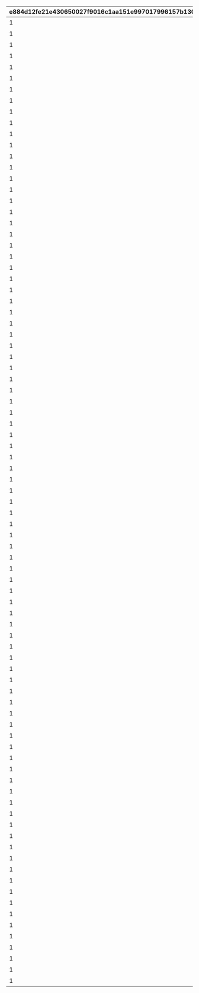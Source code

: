 |e884d12fe21e430650027f9016c1aa151e997017996157b130cbf624b60fba2c|284afa49baada13894b974d8e1887ac74619776a518b6b7eee757161a2ec14d1|60646b107d6423a732c2a20406ac43ce0393e2780c4f8ba984aa3dc36a6deb08|6e4925a111e6ffaf7cfc62c342f6e4fad71212de8f82300837c0ba2d083f0fba|46883f1adc3649902fcfbdd918a9f731730f61353c343769a5f83d0fc3c82085|aef956a8eebff3f55cf4c13ff0bd150f8bba7a4ae4c4c298cef7fe9197116770|b49599d08b78646485bfb4d693e113c85ad12d61f9cbf494934749fd3bebd774|8d019c2969d88ca9b8399e5ff53bbdef1838397925ba5a4e15400badd6497c84|
| --- | --- | --- | --- | --- | --- | --- | --- |
|1|5|ハツネのプレゼント大作戦|20001|0|2018/03/31 15:00:00|2030/04/24 14:59:59|5001|
|1|5|リトル・リリカル・アドベンチャーズ！|20002|0|2018/04/30 12:00:00|2030/04/24 14:59:59|5002|
|1|5|ヴァンパイアハンター\nwithイリヤ|20003|0|2018/05/25 16:00:00|2030/04/24 14:59:59|5003|
|1|5|デンジャラスバカンス！\n渚のグルメプリンセス|20004|0|2018/06/26 15:00:00|2030/04/24 14:59:59|5004|
|1|5|タマキとミフユの\n無人島０ルピ生活|20005|0|2018/07/26 15:00:00|2030/04/24 14:59:59|5005|
|1|5|黒鉄の亡霊（ナイトメア）|20006|0|2018/08/27 15:00:00|2030/04/24 14:59:59|5006|
|1|5|トリックオアプリン！\n約束のハロウィンパーティー|20007|0|2018/09/26 15:00:00|2030/04/24 14:59:59|5007|
|1|5|トワイライトブレイカーズ|20008|0|2018/10/26 15:00:00|2030/04/24 14:59:59|5008|
|1|5|忘却のキャロル|20009|0|2018/11/26 15:00:00|2030/04/24 14:59:59|5009|
|1|5|新春トゥインクル\nクライシス！|20010|0|2018/12/26 15:00:00|2030/04/24 14:59:59|5010|
|1|5|バトルオブバレンタイン！　\n想いぶつかるスウィートバトル|20011|0|2019/01/25 15:00:00|2030/04/24 14:59:59|5011|
|1|5|王都の名探偵　\n嘆きの追跡者（ストーカー）|20012|0|2019/02/22 15:00:00|2030/04/24 14:59:59|5012|
|1|5|アストルムに咲く双輪の華|20013|0|2019/03/25 15:00:00|2030/04/24 14:59:59|5013|
|1|5|ショーグン道中記　白翼のサムライ|20014|0|2019/04/24 15:00:00|2030/04/24 14:59:59|5015|
|1|5|Re:ゼロから集まる異世界食卓|10153|0|2019/05/24 15:00:00|2030/04/24 14:59:59|5017|
|1|5|スズナレインボー\nステージ！|20015|0|2019/06/24 15:00:00|2030/04/24 14:59:59|5019|
|1|5|真夏のマホマホ王国　\n波打ち際のソウルサマー！|20016|0|2019/07/25 15:00:00|2030/04/24 14:59:59|5021|
|1|5|森の臆病者と聖なる学舎の異端児|20017|0|2019/08/26 15:00:00|2030/04/24 14:59:59|5023|
|1|5|リトル・ブレイブ・ハロウィンナイト！|20018|0|2019/09/24 15:00:00|2030/04/24 14:59:59|5025|
|1|5|ドラゴンエクスプローラーズ|20019|0|2019/10/25 15:00:00|2030/04/24 14:59:59|5027|
|1|5|プレゼントパニック！　ランドソルのサンタたち|20020|0|2019/11/25 15:00:00|2030/04/24 14:59:59|5029|
|1|5|激走！　ランドソルギルドレース|20021|0|2019/12/26 15:00:00|2030/04/24 14:59:59|5031|
|1|5|魔法少女　二人はミスティ＆ピュアリー|20022|0|2020/01/24 15:00:00|2030/04/24 14:59:59|5033|
|1|5|スターライトプリンセス　Re:M@STER！|10062|0|2020/02/25 15:00:00|2030/04/24 14:59:59|5035|
|1|5|スターライトプリンセス　Re:M@STER！|10063|0|2020/02/25 15:00:00|2030/04/24 14:59:59|5036|
|1|5|授けの財団と聖なる学舎の異端児|20023|0|2020/03/24 15:00:00|2030/04/24 14:59:59|5038|
|1|5|まきばの四農士　貧乏牧場奮闘記！|20024|0|2020/04/24 15:00:00|2030/04/24 14:59:59|5040|
|1|5|不思議の国のリノ　小さなアリスと希望の絵本|20025|0|2020/05/25 15:00:00|2030/04/24 14:59:59|5042|
|1|5|七夕剣客旅情譚　天に流れる夏の恋|20026|0|2020/06/24 15:00:00|2030/04/24 14:59:59|5044|
|1|5|ミサトサマーエール！　夢追う真夏のナイン|20027|0|2020/07/25 15:00:00|2030/04/24 14:59:59|5046|
|1|5|ハッピー・チェンジ・エンジェルズ|20028|0|2020/08/24 15:00:00|2030/04/24 14:59:59|5048|
|1|5|響け！絶叫！ハロウィンゴーストフェスティバル|20029|0|2020/09/25 15:00:00|2030/04/24 14:59:59|5050|
|1|5|魔法提督ラブリー★モニカ　\nレッツゴー！マジカルカルテット！|20030|0|2020/10/26 15:00:00|2030/04/24 14:59:59|5052|
|1|5|デビュタント・シャングリ・ラ　聖夜のラブゲーム|20031|0|2020/11/25 15:00:00|2030/04/24 14:59:59|5054|
|1|5|新春グルメプリンセス！　一投にかけた乙女たち|20032|0|2020/12/25 15:00:00|2030/04/24 14:59:59|5056|
|1|5|絆、つないで。こころ、結んで。|20033|0|2021/01/25 15:00:00|2030/04/24 14:59:59|5058|
|1|5|絆、つないで。こころ、結んで。|20034|0|2021/01/25 15:00:00|2030/04/24 14:59:59|5059|
|1|5|シンデレラレッスン　華やかなる日々はリンゴの味|20035|0|2021/02/25 15:00:00|2030/04/24 14:59:59|5061|
|1|5|鋼の聖女と聖なる学舎の異端児|20036|0|2021/03/25 15:00:00|2030/04/24 14:59:59|5064|
|1|5|イノリＳＯＳ！！　タイムトラベル・ドラゴンズ|20037|0|2021/04/26 15:00:00|2030/04/24 14:59:59|5066|
|1|5|以心電心！\nアオイ トイ フレンズ|20038|0|2021/05/25 15:00:00|2030/04/24 14:59:59|5068|
|1|5|エンドレスサマープロデュース　\n真夏のふたり占めパラダイス|20039|0|2021/06/24 15:00:00|2030/04/24 14:59:59|5070|
|1|5|カルミナサマーライブ　\nジャスト ア モーメント！|20040|0|2021/07/26 15:00:00|2030/04/24 14:59:59|5072|
|1|5|イリーガルオーエドカルテ　\nDr.ミツキの診察室|20041|0|2021/08/26 15:00:00|2030/04/24 14:59:59|5074|
|1|5|ハロウィンセイバーズ・スクランブル！　もふもふ捕獲大作戦|20042|0|2021/09/24 15:00:00|2030/04/24 14:59:59|5076|
|1|5|魔法少女外伝　\nマジカル★ノワールズ！|20043|0|2021/10/25 18:30:00|2030/04/24 14:59:59|5078|
|1|5|メリープリンクリスマス！　\n空舞う少女とまごころのお菓子|20044|0|2021/11/24 15:00:00|2030/04/24 14:59:59|5080|
|1|5|新春美食メモリーズ　\nシェフィのおつかい大作戦！|20045|0|2021/12/27 18:30:00|2030/04/24 14:59:59|5082|
|1|5|Re:member　僕の願いが紡ぐ未来|20046|0|2022/01/24 15:00:00|2030/04/24 14:59:59|5084|
|1|5|Re:member　僕の願いが紡ぐ未来|20047|0|2022/01/24 15:00:00|2030/04/24 14:59:59|5085|
|1|5|スイート・タイニー・ステージ！　\n駆け出し女優とリトルレディ|20048|0|2022/02/24 15:00:00|2030/04/24 14:59:59|5088|
|1|5|お宝頂戴！　インビジブル・スティーラーズ|20049|0|2022/03/24 15:00:00|2030/04/24 14:59:59|5090|
|1|5|エピソード・オブ・パイレーツ　\n海賊島の呪われし遺宝|20050|0|2022/04/26 18:30:00|2030/04/24 14:59:59|5092|
|1|5|エンジョイ＆リフレッシュ！　\nでこぼこガールズ・キャンプ|20051|0|2022/05/25 15:00:00|2030/04/24 14:59:59|5094|
|1|5|トゥインクルサマーゲーム　\n夏海にきらめく三つの想い|20052|0|2022/06/24 15:00:00|2030/04/24 14:59:59|5096|
|1|5|リトル・サマー・メモリーズ　\n渚でみつけた小さな幸せ|20053|0|2022/07/25 15:00:00|2030/04/24 14:59:59|5098|
|1|5|マホマホ・ミラクル・ジャーニー！ \n旅する少女と最果ての大樹|20054|0|2022/08/26 15:00:00|2030/04/24 14:59:59|5100|
|1|5|ファボ！ラブ！大集合！　\n至高の祭典と少女の秘めた推し事|20055|0|2022/09/22 15:00:00|2030/04/24 14:59:59|5102|
|1|5|トライバルスピリッツ　\n掲げる剣と誇りの架け橋|20056|0|2022/10/25 15:00:00|2030/04/24 14:59:59|5104|
|1|5|ハッピー・ハプニング　\n幸せの双子天使と聖夜の贈り物|20057|0|2022/11/24 15:00:00|2030/04/24 14:59:59|5106|
|1|5|湯けむり忘年奇譚　\n初日の出に盃を|20058|0|2022/12/27 15:00:00|2030/04/24 14:59:59|5108|
|1|5|リベレイト・ジ・エデン　\nいつか、また会う未来で|20059|0|2023/01/24 15:00:00|2030/04/24 14:59:59|5110|
|1|5|リベレイト・ジ・エデン　\nいつか、また会う未来で|20060|0|2023/01/24 15:00:00|2030/04/24 14:59:59|5111|
|1|5|猫と駄菓子の喫茶店　カフェ・\nナッシュカッツェにようこそ|20061|0|2023/02/24 15:00:00|2030/04/24 14:59:59|5114|
|1|5|Dears　\nおかえりとただいまの約束|20062|0|2023/03/23 15:00:00|2030/04/24 14:59:59|5116|
|1|5|コネクト・ウィズ・ブルー　\n少女が空に至るまで|20063|0|2023/04/24 19:00:00|2030/04/24 14:59:59|5118|
|1|5|ヴァンパイアフォークロア　\n夜と美の饗宴|20064|0|2023/05/26 15:00:00|2030/04/24 14:59:59|5120|
|1|5|オーマの水からっぽ大作戦　\n秘密主義者と禁断の海|20065|0|2023/06/23 15:00:00|2030/04/24 14:59:59|5122|
|1|5|戦慄幽奇海岸　\n～サマーリゾートスリラーズ～|10151|0|2023/07/25 15:00:00|2030/04/24 14:59:59|5124|
|1|5|ウィザーディング・アオハル・デイズ　魔法学園と奇跡の鐘|10155|0|2023/08/25 15:00:00|2030/04/24 14:59:59|5126|
|1|5|ロマンシング・サラサリア　\n～砂漠の花嫁と不思議のランプ～|10157|0|2023/09/26 15:00:00|2030/04/24 14:59:59|5128|
|1|5|クリミナル ルーキー　\n天使たちのパラドクス|10159|0|2023/10/23 15:00:00|2030/04/24 14:59:59|5130|
|1|5|クライ・ベイビー・クリスマス　誰が為の幸福なる日|10161|0|2023/11/24 15:00:00|2030/04/24 14:59:59|5132|
|1|5|迎春ドリーマーズ！　新年、あけましてお隕石（メテオ）！？|10163|0|2023/12/27 15:00:00|2030/04/24 14:59:59|5134|
|1|5|I Wish　\n握りしめるこの手を|10164|0|2024/01/26 15:00:00|2030/04/24 14:59:59|5136|
|1|5|I Wish　\n握りしめるこの手を|10165|0|2024/01/26 15:00:00|2030/04/24 14:59:59|5137|
|1|5|真冬の真夏と聖なる学舎の異端児|10166|0|2024/02/24 15:00:00|2030/04/24 14:59:59|5140|
|1|5|クーリィ・フューリィ・ブートキャンプ　鬼教官と鞭と…飴？|10167|0|2024/03/25 17:00:00|2030/04/24 14:59:59|5142|
|1|5|花咲く季節のサンセリテ|10168|0|2024/04/27 21:00:00|2030/04/24 14:59:59|5144|
|1|5|グランドリーム・オンパレード　\n宝石兎と秘密の仲間たち|10146|0|2024/05/23 15:00:00|2030/04/24 14:59:59|5146|
|1|5|あつまれイイコトクラブ！　\nミソラの愉快な夏休み|10148|0|2024/06/25 15:00:00|2030/04/24 14:59:59|5148|
|1|5|幻惑の妖精　\n‐真夏の園で舞踊る影‐|10150|0|2024/07/26 15:00:00|2030/04/24 14:59:59|5150|
|1|5|Re:ゼロから楽しむ異世界サマー|10152|0|2024/08/26 18:00:00|2030/04/24 14:59:59|5152|
|1|5|ノゾミの一日店長記　\nこちらアルケス錬金堂|10154|0|2024/09/25 15:00:00|2030/04/24 14:59:59|5154|
|1|5|バンディット・リターンズ　\n炎国の無法姉妹|10156|0|2024/10/25 17:00:00|2030/04/24 14:59:59|5156|
|1|5|ラブ＆パニッシュメント　\n悪魔が届けるクリスマス|10158|0|2024/11/26 15:00:00|2030/04/24 14:59:59|5158|
|1|5|迎春ジオ・ゲヘナ　\n蛇乙女と双麗の剣士|10160|0|2024/12/26 21:00:00|2030/04/24 14:59:59|5160|